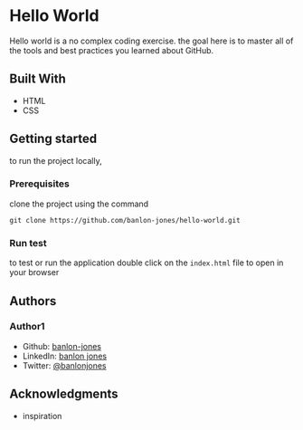 # Hello World

Hello world is a no complex coding exercise. the goal here is to master all of the tools and best practices you learned about GitHub.

## Built With 
 - HTML
 - CSS

## Getting started

to run the project locally,
### Prerequisites

clone the project using the command 

`git clone https://github.com/banlon-jones/hello-world.git`

### Run test

to test or run the application double click on the `index.html` file to open in your browser

## Authors

### Author1
 - Github: [banlon-jones](https://github.com/banlon-jones)
 - LinkedIn: [banlon jones](https://www.linkedin.com/in/banlon-jones-b0205812a)
 - Twitter: [@banlonjones](https://twitter.com/banlonjones)

## Acknowledgments

- inspiration

